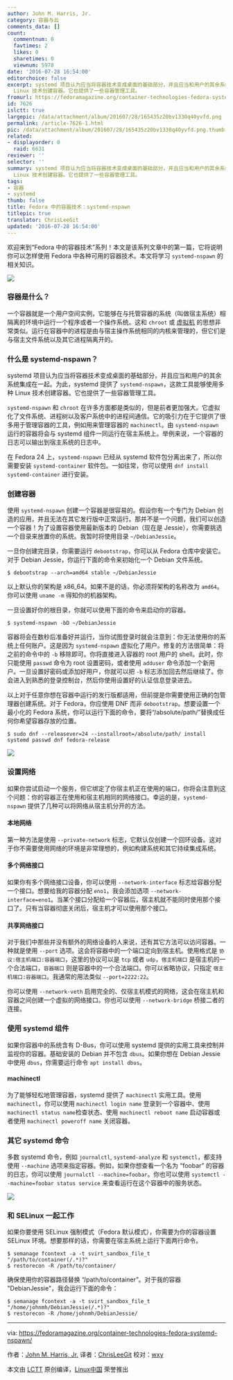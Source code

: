 ```yaml
---
author: John M. Harris, Jr.
category: 容器与云
comments_data: []
count:
  commentnum: 0
  favtimes: 2
  likes: 0
  sharetimes: 0
  viewnum: 5978
date: '2016-07-28 16:54:00'
editorchoice: false
excerpt: systemd 项目认为应当将容器技术变成桌面的基础部分，并且应当和用户的其余系统集成在一起。为此，systemd 提供了 systemd-nspawn，这款工具能够使用多种
  Linux 技术创建容器。它也提供了一些容器管理工具。
fromurl: https://fedoramagazine.org/container-technologies-fedora-systemd-nspawn/
id: 7626
islctt: true
largepic: /data/attachment/album/201607/28/165435z20bv1330q40yvfd.png
permalink: /article-7626-1.html
pic: /data/attachment/album/201607/28/165435z20bv1330q40yvfd.png.thumb.jpg
related:
- displayorder: 0
  raid: 6631
reviewer: ''
selector: ''
summary: systemd 项目认为应当将容器技术变成桌面的基础部分，并且应当和用户的其余系统集成在一起。为此，systemd 提供了 systemd-nspawn，这款工具能够使用多种
  Linux 技术创建容器。它也提供了一些容器管理工具。
tags:
- 容器
- systemd
thumb: false
title: Fedora 中的容器技术：systemd-nspawn
titlepic: true
translator: ChrisLeeGit
updated: '2016-07-28 16:54:00'
---
```


欢迎来到“Fedora 中的容器技术”系列！本文是该系列文章中的第一篇，它将说明你可以怎样使用 Fedora 中各种可用的容器技术。本文将学习 `systemd-nspawn` 的相关知识。


![](/data/attachment/album/201607/28/165435z20bv1330q40yvfd.png)


### 容器是什么？


一个容器就是一个用户空间实例，它能够在与托管容器的系统（叫做宿主系统）相隔离的环境中运行一个程序或者一个操作系统。这和 `chroot` 或 [虚拟机](https://en.wikipedia.org/wiki/Virtual_machine) 的思想非常类似。运行在容器中的进程是由与宿主操作系统相同的内核来管理的，但它们是与宿主文件系统以及其它进程隔离开的。


### 什么是 systemd-nspawn？


systemd 项目认为应当将容器技术变成桌面的基础部分，并且应当和用户的其余系统集成在一起。为此，systemd 提供了 `systemd-nspawn`，这款工具能够使用多种 Linux 技术创建容器。它也提供了一些容器管理工具。


`systemd-nspawn` 和 `chroot` 在许多方面都是类似的，但是前者更加强大。它虚拟化了文件系统、进程树以及客户系统中的进程间通信。它的吸引力在于它提供了很多用于管理容器的工具，例如用来管理容器的 `machinectl`。由 `systemd-nspawn` 运行的容器将会与 systemd 组件一同运行在宿主系统上。举例来说，一个容器的日志可以输出到宿主系统的日志中。


在 Fedora 24 上，`systemd-nspawn` 已经从 systemd 软件包分离出来了，所以你需要安装 `systemd-container` 软件包。一如往常，你可以使用 `dnf install systemd-container` 进行安装。


### 创建容器


使用 `systemd-nspawn` 创建一个容器是很容易的。假设你有一个专门为 Debian 创造的应用，并且无法在其它发行版中正常运行。那并不是一个问题，我们可以创造一个容器！为了设置容器使用最新版本的 Debian（现在是 Jessie），你需要挑选一个目录来放置你的系统。我暂时将使用目录 `~/DebianJessie`。


一旦你创建完目录，你需要运行 `debootstrap`，你可以从 Fedora 仓库中安装它。对于 Debian Jessie，你运行下面的命令来初始化一个 Debian 文件系统。



```
$ debootstrap --arch=amd64 stable ~/DebianJessie

```

以上默认你的架构是 x86\_64。如果不是的话，你必须将架构的名称改为 `amd64`。你可以使用 `uname -m` 得知你的机器架构。


一旦设置好你的根目录，你就可以使用下面的命令来启动你的容器。



```
$ systemd-nspawn -bD ~/DebianJessie

```

容器将会在数秒后准备好并运行，当你试图登录时就会注意到：你无法使用你的系统上任何账户。这是因为 `systemd-nspawn` 虚拟化了用户。修复的方法很简单：将之前的命令中的 `-b` 移除即可。你将直接进入容器的 root 用户的 shell。此时，你只能使用 `passwd` 命令为 root 设置密码，或者使用 `adduser` 命令添加一个新用户。一旦设置好密码或添加好用户，你就可以把 `-b` 标志添加回去然后继续了。你会进入到熟悉的登录控制台，然后你使用设置好的认证信息登录进去。


以上对于任意你想在容器中运行的发行版都适用，但前提是你需要使用正确的包管理器创建系统。对于 Fedora，你应使用 DNF 而非 `debootstrap`。想要设置一个最小化的 Fedora 系统，你可以运行下面的命令，要将“/absolute/path/”替换成任何你希望容器存放的位置。



```
$ sudo dnf --releasever=24 --installroot=/absolute/path/ install systemd passwd dnf fedora-release

```

![](/data/attachment/album/201607/28/165436ermjd0dkkidkm5ir.png)


### 设置网络


如果你尝试启动一个服务，但它绑定了你宿主机正在使用的端口，你将会注意到这个问题：你的容器正在使用和宿主机相同的网络接口。幸运的是，`systemd-nspawn` 提供了几种可以将网络从宿主机分开的方法。


#### 本地网络


第一种方法是使用 `--private-network` 标志，它默认仅创建一个回环设备。这对于你不需要使用网络的环境是非常理想的，例如构建系统和其它持续集成系统。


#### 多个网络接口


如果你有多个网络接口设备，你可以使用 `--network-interface` 标志给容器分配一个接口。想要给我的容器分配 `eno1`，我会添加选项 `--network-interface=eno1`。当某个接口分配给一个容器后，宿主机就不能同时使用那个接口了。只有当容器彻底关闭后，宿主机才可以使用那个接口。


#### 共享网络接口


对于我们中那些并没有额外的网络设备的人来说，还有其它方法可以访问容器。一种就是使用 `--port` 选项。这会将容器中的一个端口定向到宿主机。使用格式是 `协议:宿主机端口:容器端口`，这里的协议可以是 `tcp` 或者 `udp`，`宿主机端口` 是宿主机的一个合法端口，`容器端口` 则是容器中的一个合法端口。你可以省略协议，只指定 `宿主机端口:容器端口`。我通常的用法类似 `--port=2222:22`。


你可以使用 `--network-veth` 启用完全的、仅宿主机模式的网络，这会在宿主机和容器之间创建一个虚拟的网络接口。你也可以使用 `--network-bridge` 桥接二者的连接。


### 使用 systemd 组件


如果你容器中的系统含有 D-Bus，你可以使用 systemd 提供的实用工具来控制并监视你的容器。基础安装的 Debian 并不包含 `dbus`。如果你想在 Debian Jessie 中使用 `dbus`，你需要运行命令 `apt install dbus`。


#### machinectl


为了能够轻松地管理容器，systemd 提供了 `machinectl` 实用工具。使用 `machinectl`，你可以使用 `machinectl login name` 登录到一个容器中、使用 `machinectl status name`检查状态、使用 `machinectl reboot name` 启动容器或者使用 `machinectl poweroff name` 关闭容器。


### 其它 systemd 命令


多数 systemd 命令，例如 `journalctl`, `systemd-analyze` 和 `systemctl`，都支持使用 `--machine` 选项来指定容器。例如，如果你想查看一个名为 “foobar” 的容器的日志，你可以使用 `journalctl --machine=foobar`。你也可以使用 `systemctl --machine=foobar status service` 来查看运行在这个容器中的服务状态。


![](/data/attachment/album/201607/28/165437eqdvpxofq7fiwwxv.png)


### 和 SELinux 一起工作


如果你要使用 SELinux 强制模式（Fedora 默认模式），你需要为你的容器设置 SELinux 环境。想要那样的话，你需要在宿主系统上运行下面两行命令。



```
$ semanage fcontext -a -t svirt_sandbox_file_t "/path/to/container(/.*)?"
$ restorecon -R /path/to/container/

```

确保使用你的容器路径替换 “/path/to/container”。对于我的容器 "DebianJessie"，我会运行下面的命令：



```
$ semanage fcontext -a -t svirt_sandbox_file_t "/home/johnmh/DebianJessie(/.*)?"
$ restorecon -R /home/johnmh/DebianJessie/

```



---


via: <https://fedoramagazine.org/container-technologies-fedora-systemd-nspawn/>


作者：[John M. Harris, Jr.](https://fedoramagazine.org/container-technologies-fedora-systemd-nspawn/) 译者：[ChrisLeeGit](https://github.com/chrisleegit) 校对：[wxy](https://github.com/wxy)


本文由 [LCTT](https://github.com/LCTT/TranslateProject) 原创编译，[Linux中国](https://linux.cn/) 荣誉推出
